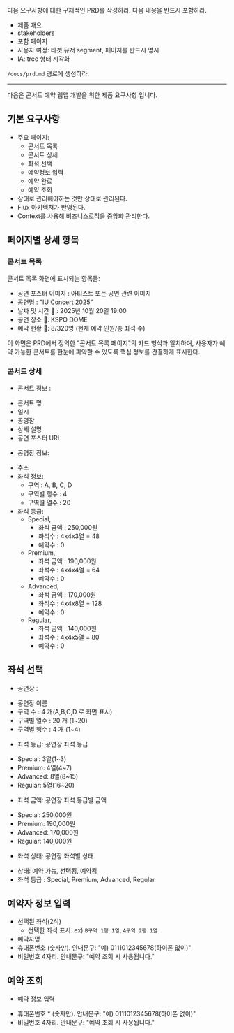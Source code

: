 다음 요구사항에 대한 구체적인 PRD를 작성하라.
다음 내용을 반드시 포함하라.

- 제품 개요
- stakeholders
- 포함 페이지
- 사용자 여정: 타겟 유저 segment, 페이지를 반드시 명시
- IA: tree 형태 시각화

`/docs/prd.md` 경로에 생성하라.

---

다음은 콘서트 예약 웹앱 개발을 위한 제품 요구사항 입니다.

## 기본 요구사항

- 주요 페이지:
    - 콘서트 목록
    - 콘서트 상세
    - 좌석 선택
    - 예약정보 입력
    - 예약 완료
    - 예약 조회
- 상태로 관리해야하는 것만 상태로 관리된다.
- Flux 아키텍쳐가 반영된다.
- Context를 사용해 비즈니스로직을 중앙화 관리한다.


## 페이지별 상세 항목

### 콘서트 목록 

콘서트 목록 화면에 표시되는 항목들:
- 공연 포스터 이미지 : 아티스트 또는 공연 관련 이미지 
- 공연명 : "IU Concert 2025"
- 날짜 및 시간 📅 : 2025년 10월 20일 19:00
- 공연 장소 📍: KSPO DOME
- 예약 현황 👥: 8/320명 (현재 예약 인원/총 좌석 수)

이 화면은 PRD에서 정의한 "콘서트 목록 페이지"의 카드 형식과 일치하며, 사용자가 예약 가능한 콘서트를 한눈에 파악할 수 있도록 핵심 정보를 간결하게 표시한다. 

### 콘서트 상세

* 콘서트 정보 : 
- 콘서트 명
- 일시
- 공영장
- 상세 설명
- 공연 포스터 URL

* 공영장 정보:
- 주소
- 좌석 정보:
    - 구역 : A, B, C, D
    - 구역별 행수 : 4
    - 구역별 열수 : 20
- 좌석 등급:
    - Special,
        - 좌석 금액 : 250,000원
        - 좌석수 : 4x4x3열 = 48 
        - 예약수 : 0
    - Premium, 
        - 좌석 금액  : 190,000원
        - 좌석수 : 4x4x4열 = 64 
        - 예약수 : 0
    - Advanced, 
        - 좌석 금액  : 170,000원
        - 좌석수 : 4x4x8열 = 128  
        - 예약수 : 0
    - Regular, 
        - 좌석 금액  : 140,000원
        - 좌석수 : 4x4x5열 = 80  
        - 예약수 : 0

## 좌석 선택

* 공연장 :
- 공연장 이름
- 구역 수 : 4 개(A,B,C,D 로 화면 표시)
- 구역별 열수 : 20 개 (1~20)
- 구역별 행수 : 4 개 (1~4)

* 좌석 등급: 공연장 좌석 등급
- Special: 3열(1~3)
- Premium: 4열(4~7)
- Advanced: 8열(8~15)
- Regular: 5열(16~20)

* 좌석 금액: 공연장 좌석 등급별 금액
- Special: 250,000원
- Premium: 190,000원
- Advanced: 170,000원
- Regular: 140,000원

* 좌석 상태: 공연장 좌석별 상태
- 상태: 예약 가능, 선택됨, 예약됨
- 좌석 등급 : Special, Premium, Advanced, Regular

## 예약자 정보 입력 

- 선택된 좌석(2석) 
  - 선택한 좌석 표시. ex) `B구역 1행 1열`, `A구역 2행 1열`
- 예약자명
- 휴대폰번호 (숫자만). 안내문구: "예) 0111012345678(하이폰 없이)"
- 비밀번호 4자리. 안내문구: "예약 조회 시 사용됩니다."

## 예약 조회

* 예약 정보 입력
- 휴대폰번호 * (숫자만). 안내문구: "예) 0111012345678(하이폰 없이)"
- 비밀번호 4자리. 안내문구: "예약 조회 시 사용됩니다." 
